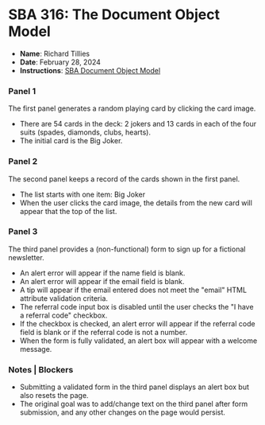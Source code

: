 # SBA 316: The Document Object Model

* **Name**: Richard Tillies
* **Date**: February 28, 2024
* **Instructions**: [SBA Document Object Model](sba-document-object-model.pdf)


### Panel 1

The first panel generates a random playing card by clicking the card image.

  * There are 54 cards in the deck: 2 jokers and 13 cards in each of the four suits (spades, diamonds, clubs, hearts).
  * The initial card is the Big Joker.

### Panel 2

The second panel keeps a record of the cards shown in the first panel.

  * The list starts with one item: Big Joker
  * When the user clicks the card image, the details from the new card will appear that the top of the list.

### Panel 3

The third panel provides a (non-functional) form to sign up for a fictional newsletter.

  * An alert error will appear if the name field is blank.
  * An alert error will appear if the email field is blank.
  * A tip will appear if the email entered does not meet the "email" HTML attribute validation criteria.
  * The referral code input box is disabled until the user checks the "I have a referral code" checkbox.
  * If the checkbox is checked, an alert error will appear if the referral code field is blank or if the referral code is not a number.
  * When the form is fully validated, an alert box will appear with a welcome message.

### Notes | Blockers

  * Submitting a validated form in the third panel displays an alert box but also resets the page. 
  * The original goal was to add/change text on the third panel after form submission, and any other changes on the page would persist.
